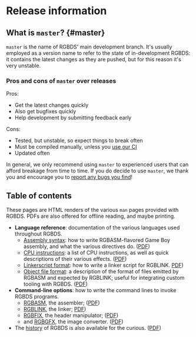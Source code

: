 
# Release information

## What is `master`? {#master}

`master` is the name of RGBDS' main development branch. It's usually employed as a version name to refer to the state of in-development RGBDS: it contains the latest changes as they are pushed, but for this reason it's very unstable.

### Pros and cons of `master` over releases

Pros:

- Get the latest changes quickly
- Also get bugfixes quickly
- Help development by submitting feedback early

Cons:

- Tested, but unstable, so expect things to break often
- Must be compiled manually, unless you [use our CI](/install#using-our-ci)
- Updated often

In general, we only recommend using `master` to experienced users that can afford breakage from time to time.
If you do decide to use `master`, we thank you and encourage you to [report any bugs you find](https://github.com/gbdev/rgbds/issue)!

## Table of contents

These pages are HTML renders of the various `man` pages provided with RGBDS.
PDFs are also offered for offline reading, and maybe printing.

- **Language reference**: documentation of the various languages used throughout RGBDS.
  - [Assembly syntax](./rgbasm.5.md): how to write RGBASM-flavored Game Boy assembly, and what the various directives do. ([PDF](./rgbasm.5.pdf))
  - [CPU instructions](./gbz80.7.md): a list of CPU instructions, as well as quick descriptions of their various effects.  ([PDF](./gbz80.7.pdf))
  - [Linkerscript format](./rgblink.5.md): how to write a linker script for RGBLINK. [PDF](./rgblink.5.pdf))
  - [Object file format](./rgbds.5.md): a description of the format of files emitted by RGBASM and expected by RGBLINK; useful for integrating custom tooling with RGBDS.  ([PDF](./rgbds.5.pdf))
- **Command-line options**: how to write the command lines to invoke RGBDS programs.
  - [RGBASM](./rgbasm.1.md), the assembler; ([PDF](./rgbasm.1.pdf))
  - [RGBLINK](./rgblink.1.md), the linker; [PDF](./rgblink.1.pdf))
  - [RGBFIX](./rgbfix.1.md), the header manipulator; ([PDF](./rgbfix.1.pdf))
  - and [RGBGFX](./rgbgfx.1.md), the image converter. ([PDF](./rgbgfx.1.pdf))
- The [history](./rgbds.7.md) of RGBDS is also available for the curious.  ([PDF](./rgbds.7.pdf))

